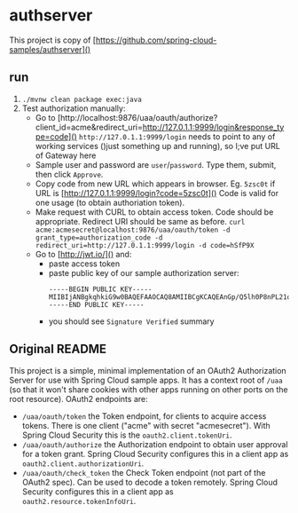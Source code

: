 authserver
==========

This project is copy of [https://github.com/spring-cloud-samples/authserver]()

run
---

1. `./mvnw clean package exec:java`
2. Test authorization manually:
   * Go to [http://localhost:9876/uaa/oauth/authorize?client_id=acme&redirect_uri=http://127.0.1.1:9999/login&response_type=code]()
     `http://127.0.1.1:9999/login` needs to point to any of working services ()just something up and running), so I;ve put URL of Gateway here
   * Sample user and password are `user`/`password`. Type them, submit, then click `Approve`.
   * Copy code from new URL which appears in browser. Eg. `5zsc0t` if URL is [http://127.0.1.1:9999/login?code=5zsc0t]()
     Code is valid for one usage (to obtain authoriation token).
   * Make request with CURL to obtain access token. Code should be appropriate. Redirect URI should be same as before.
     `curl acme:acmesecret@localhost:9876/uaa/oauth/token -d grant_type=authorization_code -d redirect_uri=http://127.0.1.1:9999/login -d code=hSfP9X`
   * Go to [http://jwt.io/]() and:
       * paste access token
       * paste public key of our sample authorization server:
          ```
          -----BEGIN PUBLIC KEY-----
          MIIBIjANBgkqhkiG9w0BAQEFAAOCAQ8AMIIBCgKCAQEAnGp/Q5lh0P8nPL21oMMrt2RrkT9AW5jgYwLfSUnJVc9G6uR3cXRRDCjHqWU5WYwivcF180A6CWp/ireQFFBNowgc5XaA0kPpzEtgsA5YsNX7iSnUibB004iBTfU9hZ2Rbsc8cWqynT0RyN4TP1RYVSeVKvMQk4GT1r7JCEC+TNu1ELmbNwMQyzKjsfBXyIOCFU/E94ktvsTZUHF4Oq44DBylCDsS1k7/sfZC2G5EU7Oz0mhG8+Uz6MSEQHtoIi6mc8u64Rwi3Z3tscuWG2ShtsUFuNSAFNkY7LkLn+/hxLCu2bNISMaESa8dG22CIMuIeRLVcAmEWEWH5EEforTg+QIDAQAB
          -----END PUBLIC KEY-----
          ```
       * you should see `Signature Verified` summary

Original README
---------------

This project is a simple, minimal implementation of an OAuth2
Authorization Server for use with Spring Cloud sample apps. It has a
context root of `/uaa` (so that it won't share cookies with other apps
running on other ports on the root resource). OAuth2 endpoints are:

* `/uaa/oauth/token` the Token endpoint, for clients to acquire access
  tokens. There is one client ("acme" with secret "acmesecret"). With
  Spring Cloud Security this is the `oauth2.client.tokenUri`.
* `/uaa/oauth/authorize` the Authorization endpoint to obtain user
  approval for a token grant.  Spring Cloud Security configures this
  in a client app as `oauth2.client.authorizationUri`.
* `/uaa/oauth/check_token` the Check Token endpoint (not part of the
  OAuth2 spec). Can be used to decode a token remotely. Spring Cloud
  Security configures this in a client app as
  `oauth2.resource.tokenInfoUri`.
